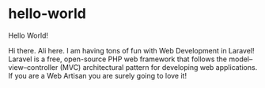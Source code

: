 # hello-world
Hello World!

Hi there. Ali here. I am having tons of fun with Web Development in Laravel! 
Laravel is a free, open-source PHP web framework that follows the model–view–controller (MVC) architectural pattern for developing web applications. If you are a Web Artisan you are surely going to love it!
